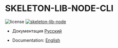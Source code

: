 # SKELETON-LIB-NODE-CLI

![license] [![skeleton-lib-node]](https://github.com/ManushovRodion/skeleton-lib-node)

[license]: https://img.shields.io/badge/license-MIT-green?style=for-the-badge
[skeleton-lib-node]: https://img.shields.io/badge/created%20on%20the%20basis-%20skeleton--lib--node-blue.svg?style=for-the-badge

- Документация [Русский](./docs/README-RU.md)

- Documentation: [English](./docs/README-EN.md)
